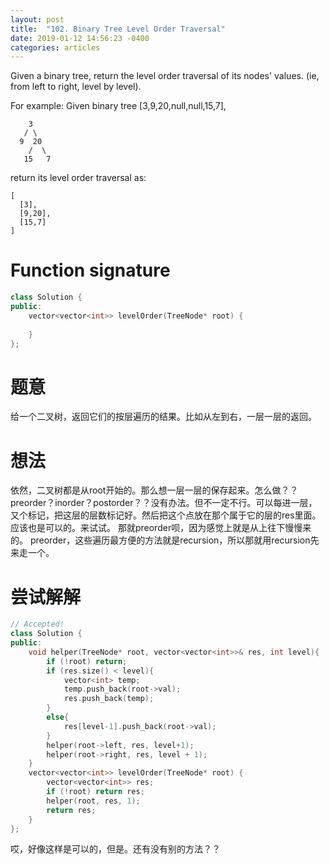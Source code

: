 ```yaml
---
layout: post
title:  "102. Binary Tree Level Order Traversal"
date: 2019-01-12 14:56:23 -0400
categories: articles
---
```

Given a binary tree, return the level order traversal of its nodes' values. (ie, from left to right, level by level).

For example:
Given binary tree [3,9,20,null,null,15,7],
```
    3
   / \
  9  20
    /  \
   15   7
```
return its level order traversal as:
```
[
  [3],
  [9,20],
  [15,7]
]
```
# Function signature
```c++
class Solution {
public:
    vector<vector<int>> levelOrder(TreeNode* root) {
        
    }
};
```
# 题意
给一个二叉树，返回它们的按层遍历的结果。比如从左到右，一层一层的返回。
# 想法
依然，二叉树都是从root开始的。那么想一层一层的保存起来。怎么做？？
preorder？inorder？postorder？？没有办法。但不一定不行。可以每进一层，又个标记，把这层的层数标记好。然后把这个点放在那个属于它的层的res里面。应该也是可以的。来试试。
那就preorder呗，因为感觉上就是从上往下慢慢来的。
preorder，这些遍历最方便的方法就是recursion，所以那就用recursion先来走一个。
# 尝试解解
```c++
// Accepted!
class Solution {
public:
	void helper(TreeNode* root, vector<vector<int>>& res, int level){
		if (!root) return;
		if (res.size() < level){
            vector<int> temp;
            temp.push_back(root->val);
			res.push_back(temp);
		}
		else{
			res[level-1].push_back(root->val);
		}
		helper(root->left, res, level+1);
		helper(root->right, res, level + 1);
	}
    vector<vector<int>> levelOrder(TreeNode* root) {
    	vector<vector<int>> res;
    	if (!root) return res;
    	helper(root, res, 1);
    	return res;
    }
};
```
哎，好像这样是可以的，但是。还有没有别的方法？？
